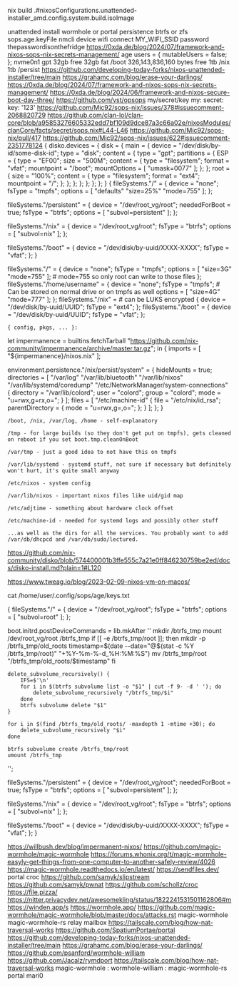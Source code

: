 nix build .#nixosConfigurations.unattended-installer_amd.config.system.build.isoImage

unattended install
wormhole or portal
persistence
btrfs or zfs
sops.age.keyFile
nmcli device wifi connect MY_WIFI_SSID password thepasswordisonthefridge
https://0xda.de/blog/2024/07/framework-and-nixos-sops-nix-secrets-management/
age
  users = {
    mutableUsers = false;
    };
nvme0n1
gpt
32gb free
32gb fat /boot
326,143,836,160 bytes free
1tb /nix
1tb /persist
https://github.com/developing-today-forks/nixos-unattended-installer/tree/main
https://grahamc.com/blog/erase-your-darlings/
https://0xda.de/blog/2024/07/framework-and-nixos-sops-nix-secrets-management/
https://0xda.de/blog/2024/06/framework-and-nixos-secure-boot-day-three/
https://github.com/vst/opsops
my/secret/key
my: secret: key: '123'
https://github.com/Mic92/sops-nix/issues/378#issuecomment-2068820729
https://github.com/clan-lol/clan-core/blob/a95853276605332edd7bf109d9dce87a3c66a02e/nixosModules/clanCore/facts/secret/sops.nix#L44-L46
https://github.com/Mic92/sops-nix/pull/417
https://github.com/Mic92/sops-nix/issues/622#issuecomment-2351778124
{
  disko.devices = {
    disk = {
      main = {
        device = "/dev/disk/by-id/some-disk-id";
        type = "disk";
        content = {
          type = "gpt";
          partitions = {
            ESP = {
              type = "EF00";
              size = "500M";
              content = {
                type = "filesystem";
                format = "vfat";
                mountpoint = "/boot";
                mountOptions = [ "umask=0077" ];
              };
            };
            root = {
              size = "100%";
              content = {
                type = "filesystem";
                format = "ext4";
                mountpoint = "/";
              };
            };
          };
        };
      };
    };
  };
}
{
  fileSystems."/" = {
    device = "none";
    fsType = "tmpfs";
    options = [ "defaults" "size=25%" "mode=755" ];
  };

  fileSystems."/persistent" = {
    device = "/dev/root_vg/root";
    neededForBoot = true;
    fsType = "btrfs";
    options = [ "subvol=persistent" ];
  };

  fileSystems."/nix" = {
    device = "/dev/root_vg/root";
    fsType = "btrfs";
    options = [ "subvol=nix" ];
  };

  fileSystems."/boot" = {
    device = "/dev/disk/by-uuid/XXXX-XXXX";
    fsType = "vfat";
  };
}

fileSystems."/" =
    { device = "none";
      fsType = "tmpfs";
      options = [ "size=3G" "mode=755" ]; # mode=755 so only root can write to those files
    };
  fileSystems."/home/username" =
    { device = "none";
      fsType = "tmpfs";  # Can be stored on normal drive or on tmpfs as well
      options = [ "size=4G" "mode=777" ];
    };
  fileSystems."/nix" =  # can be LUKS encrypted
    { device = "/dev/disk/by-uuid/UUID";
      fsType = "ext4";
    };
  fileSystems."/boot" =
    { device = "/dev/disk/by-uuid/UUID";
      fsType = "vfat";
    };

    { config, pkgs, ... }:

let
  impermanence = builtins.fetchTarball "https://github.com/nix-community/impermanence/archive/master.tar.gz";
in
{
  imports = [ "${impermanence}/nixos.nix" ];

  environment.persistence."/nix/persist/system" = {
    hideMounts = true;
    directories = [
      "/var/log"
      "/var/lib/bluetooth"
      "/var/lib/nixos"
      "/var/lib/systemd/coredump"
      "/etc/NetworkManager/system-connections"
      { directory = "/var/lib/colord"; user = "colord"; group = "colord"; mode = "u=rwx,g=rx,o="; }
    ];
    files = [
      "/etc/machine-id"
      { file = "/etc/nix/id_rsa"; parentDirectory = { mode = "u=rwx,g=,o="; }; }
    ];
  };
}



    /boot, /nix, /var/log, /home - self-explanatory

    /tmp - for large builds (so they don't get put on tmpfs), gets cleaned on reboot if you set boot.tmp.cleanOnBoot

    /var/tmp - just a good idea to not have this on tmpfs

    /var/lib/systemd - systemd stuff, not sure if necessary but definitely won't hurt, it's quite small anyway

    /etc/nixos - system config

    /var/lib/nixos - important nixos files like uid/gid map

    /etc/adjtime - something about hardware clock offset

    /etc/machine-id - needed for systemd logs and possibly other stuff

    ...as well as the dirs for all the services. You probably want to add /var/db/dhcpcd and /var/db/sudo/lectured.

https://github.com/nix-community/disko/blob/574400001b3ffe555c7a21e0ff846230759be2ed/docs/disko-install.md?plain=1#L120

https://www.tweag.io/blog/2023-02-09-nixos-vm-on-macos/

cat /home/user/.config/sops/age/keys.txt

{
  fileSystems."/" = {
    device = "/dev/root_vg/root";
    fsType = "btrfs";
    options = [ "subvol=root" ];
  };

  boot.initrd.postDeviceCommands = lib.mkAfter ''
    mkdir /btrfs_tmp
    mount /dev/root_vg/root /btrfs_tmp
    if [[ -e /btrfs_tmp/root ]]; then
        mkdir -p /btrfs_tmp/old_roots
        timestamp=$(date --date="@$(stat -c %Y /btrfs_tmp/root)" "+%Y-%m-%-d_%H:%M:%S")
        mv /btrfs_tmp/root "/btrfs_tmp/old_roots/$timestamp"
    fi

    delete_subvolume_recursively() {
        IFS=$'\n'
        for i in $(btrfs subvolume list -o "$1" | cut -f 9- -d ' '); do
            delete_subvolume_recursively "/btrfs_tmp/$i"
        done
        btrfs subvolume delete "$1"
    }

    for i in $(find /btrfs_tmp/old_roots/ -maxdepth 1 -mtime +30); do
        delete_subvolume_recursively "$i"
    done

    btrfs subvolume create /btrfs_tmp/root
    umount /btrfs_tmp
  '';

  fileSystems."/persistent" = {
    device = "/dev/root_vg/root";
    neededForBoot = true;
    fsType = "btrfs";
    options = [ "subvol=persistent" ];
  };

  fileSystems."/nix" = {
    device = "/dev/root_vg/root";
    fsType = "btrfs";
    options = [ "subvol=nix" ];
  };

  fileSystems."/boot" = {
    device = "/dev/disk/by-uuid/XXXX-XXXX";
    fsType = "vfat";
  };
}

https://willbush.dev/blog/impermanent-nixos/
https://github.com/magic-wormhole/magic-wormhole
https://forums.whonix.org/t/magic-wormhole-easyly-get-things-from-one-computer-to-another-safely-review/4026
https://magic-wormhole.readthedocs.io/en/latest/
https://sendfiles.dev/
portal
croc
https://github.com/samyk/slipstream
https://github.com/samyk/pwnat
https://github.com/schollz/croc
https://file.pizza/
https://nitter.privacydev.net/awesomekling/status/1822241531501162806#m
https://winden.app/s
https://wormhole.app/
https://github.com/magic-wormhole/magic-wormhole/blob/master/docs/attacks.rst
magic-wormhole
magic-wormhole-rs
relay
mailbox
https://tailscale.com/blog/how-nat-traversal-works
https://github.com/SpatiumPortae/portal
https://github.com/developing-today-forks/nixos-unattended-installer/tree/main
https://grahamc.com/blog/erase-your-darlings/
https://github.com/psanford/wormhole-william
https://github.com/Jacalz/rymdport
https://tailscale.com/blog/how-nat-traversal-works
magic-wormhole
: wormhole-william
: magic-wormhole-rs
portal
mari0
